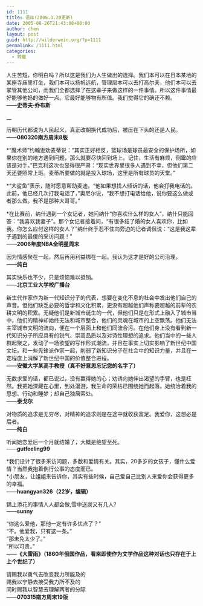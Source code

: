 ```yaml
---
id: 1111
title: 语丝(2008.3.20更新)
date: 2005-08-26T21:43:08+00:00
author: chen
layout: post
guid: http://wilderwein.org/?p=1111
permalink: /1111.html
categories:
  - 转载
---
```

人生苦短，你明白吗？所以这是我们为人生做出的选择。我们本可以在日本某地的某座寺庙里打坐，我们本可以扬帆远航，管理层本可以去打高尔夫，他们本可以去掌管其他公司，而我们全都选择了在这辈子来做这样的一件事情。所以这件事情最好能够他妈的做好一点。它最好能够物有所值。我们觉得它的确还不赖。  
_——_**史蒂夫&#183;乔布斯**

__ 

历朝历代都说为人民起义，真正改朝换代成功后，被压在下头的还是人民。  
——**080320南方周末8版**</p> 

*&#8220;魔术师&#8221;约翰逊劝麦蒂说：&#8220;其实正好相反，篮球场是球员最安全的保护场所，如果你在别的地方遇到问题，那么就要尽快回到场上。记住，生活有麻烦，倒霉的应该是对手。&#8221;巴克利这次也显得很严肃：&#8220;现实世界里很多人遇到不幸，但他们第二天还要照常上班。麦蒂所要做的就是投入球场，这里是所有球员的天堂。&#8221; 

*&#8220;大鲨鱼&#8221;表示，随时愿意帮助麦迪。&#8220;他如果想找人倾诉的话，他会打我电话的。此前，他已经几次打我电话了，&#8221;奥尼尔说，&#8220;我不想打电话给他，说你要这么做或者那么做。我不是那种大哥哥。&#8221; 

*在比赛前，纳什遇到一个女记者，她问纳什&#8220;你喜欢什么样的女人&#8221;，纳什只能回答：&#8220;我喜欢我妻子&#8221;。那个女记者接着问，&#8220;有很多结了婚的女人喜欢你，比如我。你怎么应付这样的女人？&#8221;纳什终于忍不住向旁边的记者调侃说：&#8220;这是我这辈子遇到的最傻的采访问题！&#8221;   
——**2006年度NBA全明星周末**</p> 

因为情感聚在一起，然后再用利益绑在一起。我认为这才是好的公司治理。  
——**纯白**</p> 

其实快乐也不少，只是烦恼难以抵销。  
——**北京工业大学校广播台**</p> 

新生代作家作为新一代知识分子的代表，想要在变化不息的社会中发出他们自己的声音。但他们缺乏必要的哲学和文化积累，更没有超越他们声称要超越的前辈的农耕文明的积累。无疑他们是新城市诞生的一代，但他们只是在形式上融入了城市当中，他们的精神却始终无法和城市整合，他们的灵魂在城市的上空飘荡。他们无法主宰城市文明的流向，便在一个层面上和他们同流合污。在他们身上没有看到新一代知识分子所应具有的锐气、崇高品质以及对诗性理想的追求。他们当中的一些人群起聚之，发动了一场欲望的写作形式潮流，并且在事实上切实影响了新世纪中国文坛。和一些先锋派作家一起，削弱了新知识分子在社会中的知识力量，并且在一定程度上消解了新世纪中国的价值整合进程。  
——**安徽大学某高手教授（真不好意思忘记您的名字了）**</p> 

无数求爱的话，都已说过，没有赢得她的心；劝诱向她伸出渴望的手臂，也是枉然。我把她深藏在心里，到处漫游，我生命的荣枯已围绕她而起落。她统治着我的思想、行动和睡梦；却自己独居索处。  
——**泰戈尔**</p> 

对物质的追求是无穷尽，对精神的追求则是在途中就收获富足。我爱你，这想必是后者。  
——**纯白**</p> 

听闻她恋爱后一个月就结婚了，大概是绝望至死。  
——**gutfeeling99**</p> 

*我们设计了很多采访问题，多数和爱情有关。其实，20多岁的女孩子，懂什么爱情？当然我抱着例行公事的态度而已。  
*小朋友，让姐姐来告诉你，其实有些时候，自己爱自己比别人来爱你会获得更多的幸福。  
——**huangyan326（22岁，编辑）**</p> 

锦上添花的事情人人都会做,雪中送炭又有几人?  
——**sunny**</p> 

&#8220;你这么爱他，那他一定有许多优点了？&#8221;  
&#8220;不。他爱我，只有这一条。&#8221;  
&#8220;那未免太少了。&#8221;  
&#8220;所以可贵。&#8221;  
——**《大雷雨》（1860年俄国作品，看来即使作为文学作品这种对话也只存在于上上个世纪了）**</p> 

请赐我以勇气去改变我力所能及的  
赐我以宁静去接受我力所不及的  
同时赐我以智慧去理解两者的分际  
——**070315南方周末19版**